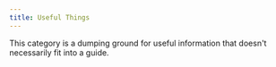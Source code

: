 ```yaml
---
title: Useful Things
---
```

This category is a dumping ground for useful information that doesn't necessarily fit into a guide.